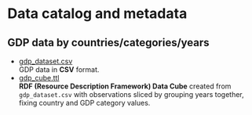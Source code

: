 # Data catalog and metadata

## GDP data by countries/categories/years
- [gdp_dataset.csv](https://github.com/tijana-stankovic/NDBI046/blob/main/class10/gdp_dataset.csv)  
  GDP data in **CSV** format.
- [gdp_cube.ttl](https://github.com/tijana-stankovic/NDBI046/blob/main/class10/gdp_cube.ttl)  
  **RDF (Resource Description Framework) Data Cube** created from `gdp_dataset.csv` with observations sliced by grouping years together, fixing country and GDP category values. 
